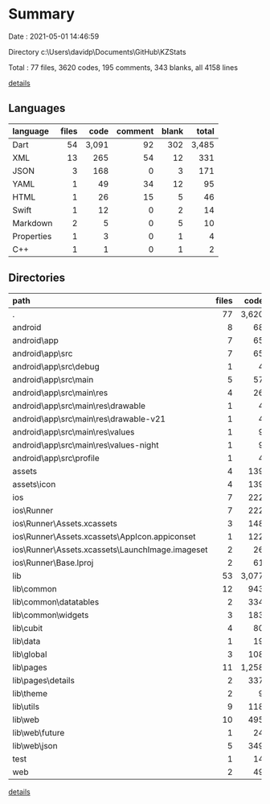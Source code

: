 # Summary

Date : 2021-05-01 14:46:59

Directory c:\Users\davidp\Documents\GitHub\KZStats

Total : 77 files,  3620 codes, 195 comments, 343 blanks, all 4158 lines

[details](details.md)

## Languages
| language | files | code | comment | blank | total |
| :--- | ---: | ---: | ---: | ---: | ---: |
| Dart | 54 | 3,091 | 92 | 302 | 3,485 |
| XML | 13 | 265 | 54 | 12 | 331 |
| JSON | 3 | 168 | 0 | 3 | 171 |
| YAML | 1 | 49 | 34 | 12 | 95 |
| HTML | 1 | 26 | 15 | 5 | 46 |
| Swift | 1 | 12 | 0 | 2 | 14 |
| Markdown | 2 | 5 | 0 | 5 | 10 |
| Properties | 1 | 3 | 0 | 1 | 4 |
| C++ | 1 | 1 | 0 | 1 | 2 |

## Directories
| path | files | code | comment | blank | total |
| :--- | ---: | ---: | ---: | ---: | ---: |
| . | 77 | 3,620 | 195 | 343 | 4,158 |
| android | 8 | 68 | 49 | 10 | 127 |
| android\app | 7 | 65 | 49 | 9 | 123 |
| android\app\src | 7 | 65 | 49 | 9 | 123 |
| android\app\src\debug | 1 | 4 | 3 | 1 | 8 |
| android\app\src\main | 5 | 57 | 43 | 7 | 107 |
| android\app\src\main\res | 4 | 26 | 32 | 6 | 64 |
| android\app\src\main\res\drawable | 1 | 4 | 7 | 2 | 13 |
| android\app\src\main\res\drawable-v21 | 1 | 4 | 7 | 2 | 13 |
| android\app\src\main\res\values | 1 | 9 | 9 | 1 | 19 |
| android\app\src\main\res\values-night | 1 | 9 | 9 | 1 | 19 |
| android\app\src\profile | 1 | 4 | 3 | 1 | 8 |
| assets | 4 | 139 | 3 | 1 | 143 |
| assets\icon | 4 | 139 | 3 | 1 | 143 |
| ios | 7 | 222 | 2 | 9 | 233 |
| ios\Runner | 7 | 222 | 2 | 9 | 233 |
| ios\Runner\Assets.xcassets | 3 | 148 | 0 | 4 | 152 |
| ios\Runner\Assets.xcassets\AppIcon.appiconset | 1 | 122 | 0 | 1 | 123 |
| ios\Runner\Assets.xcassets\LaunchImage.imageset | 2 | 26 | 0 | 3 | 29 |
| ios\Runner\Base.lproj | 2 | 61 | 2 | 2 | 65 |
| lib | 53 | 3,077 | 82 | 295 | 3,454 |
| lib\common | 12 | 943 | 9 | 90 | 1,042 |
| lib\common\datatables | 2 | 334 | 0 | 35 | 369 |
| lib\common\widgets | 3 | 183 | 3 | 18 | 204 |
| lib\cubit | 4 | 80 | 1 | 26 | 107 |
| lib\data | 1 | 19 | 0 | 10 | 29 |
| lib\global | 3 | 108 | 1 | 12 | 121 |
| lib\pages | 11 | 1,258 | 17 | 68 | 1,343 |
| lib\pages\details | 2 | 337 | 8 | 16 | 361 |
| lib\theme | 2 | 9 | 0 | 3 | 12 |
| lib\utils | 9 | 118 | 2 | 25 | 145 |
| lib\web | 10 | 495 | 51 | 53 | 599 |
| lib\web\future | 1 | 24 | 1 | 2 | 27 |
| lib\web\json | 5 | 349 | 12 | 37 | 398 |
| test | 1 | 14 | 10 | 7 | 31 |
| web | 2 | 49 | 15 | 6 | 70 |

[details](details.md)